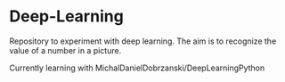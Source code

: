 # Deep-Learning
Repository to experiment with deep learning.
The aim is to recognize the value of a number in a picture.

Currently learning with MichalDanielDobrzanski/DeepLearningPython
